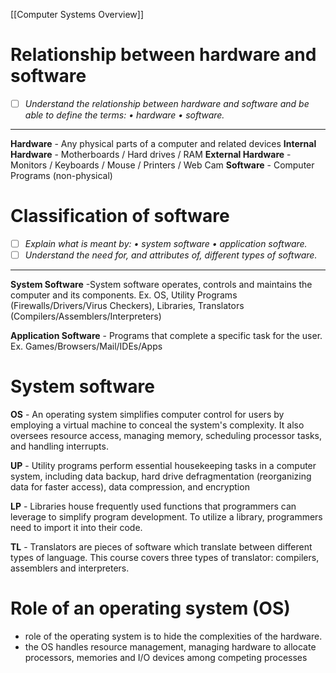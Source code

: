 [[Computer Systems Overview]]
# Relationship between hardware and software
- [ ] *Understand the relationship between hardware and software and be able to define the terms: • hardware • software.*
---
**Hardware** - Any physical parts of a computer and related devices
**Internal Hardware** - Motherboards / Hard drives / RAM
**External Hardware** - Monitors / Keyboards / Mouse / Printers / Web Cam
**Software** - Computer Programs (non-physical)
# Classification of software
- [ ] *Explain what is meant by: • system software • application software.*
- [ ] *Understand the need for, and attributes of, different types of software.*
---
**System Software** -System software operates, controls and maintains the computer and its components. Ex. OS, Utility Programs (Firewalls/Drivers/Virus Checkers), Libraries, Translators (Compilers/Assemblers/Interpreters)

**Application Software** - Programs that complete a specific task for the user.
Ex. Games/Browsers/Mail/IDEs/Apps
# System software
**OS** - An operating system simplifies computer control for users by employing a virtual machine to conceal the system's complexity. It also oversees resource access, managing memory, scheduling processor tasks, and handling interrupts.

**UP** - Utility programs perform essential housekeeping tasks in a computer system, including data backup, hard drive defragmentation (reorganizing data for faster access), data compression, and encryption

**LP** - Libraries house frequently used functions that programmers can leverage to simplify program development. To utilize a library, programmers need to import it into their code. 

**TL** - Translators are pieces of software which translate between different types of language. This course covers three types of translator: compilers, assemblers and interpreters.
# Role of an operating system (OS)
* role of the operating system is to hide the complexities of the hardware.
* the OS handles resource management, managing hardware to allocate processors, memories and I/O devices among competing processes
